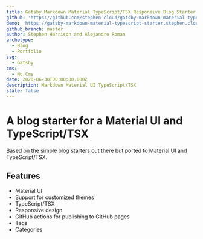 ```yaml
---
title: Gatsby Markdown Material TypeScript/TSX Responsive Blog Starter
github: 'https://github.com/stephen-cloud/gatsby-markdown-material-typescript-starter'
demo: 'https://gatsby-markdown-material-typescript-starter.stephen.cloud/'
github_branch: master
author: Stephen Harrison and Alejandro Roman
archetype:
  - Blog
  - Portfolio
ssg:
  - Gatsby
cms:
  - No Cms
date: 2020-06-30T00:00:00.000Z
description: Markdown Material UI TypeScript/TSX
stale: false
---
```


# A blog starter for a Material UI and TypeScript/TSX

Based on the simple blog starters out there but ported to Material UI and TypeScript/TSX. 

## Features

* Material UI
* Support for customized themes
* TypeScript/TSX
* Responsive design
* GitHub actions for publishing to GitHub pages
* Tags
* Categories
